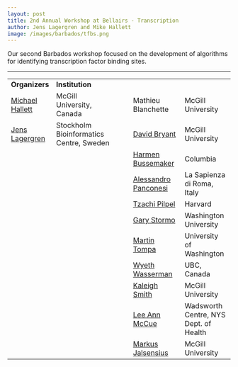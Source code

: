 ```yaml
---
layout: post
title: 2nd Annual Workshop at Bellairs - Transcription
author: Jens Lagergren and Mike Hallett
image: /images/barbados/tfbs.png
---
```


Our second Barbados workshop focused on the development of algorithms for identifying transcription factor binding sites.


<hr>
<table class="t1" width="624" cellspacing="0" cellpadding="0">
<tbody>
<tr>
<td class="td1" valign="middle"><span class="p1"><strong>Organizers</strong></span></td>
<td class="td2" valign="middle"><span class="p1"><strong>Institution</strong></span></td>
</tr>
  <tr> 
    <td width="15%"><a href="http://www.mcb.mcgill.ca/">Michael 
      Hallett</a></td>
    <td width="30%">McGill 
      University, Canada</td>
    <td width="8%"></td>
    <td width="24%">Mathieu 
      Blanchette</td>
    <td width="23%">McGill 
      University</td>
  </tr>
  <tr> 
    <td width="15%"><a href="http://www.nada.kth.se/%7Ejensl/index-en.html">Jens 
      Lagergren</a></td>
    <td width="30%">Stockholm 
      Bioinformatics Centre, Sweden</td>
    <td width="8%"> 
      <p><font face="Times New Roman, Times, serif"><font size="5"><font size="1"><font size="3"></p>
    </td>
    <td width="24%"><a href="http://www.mcb.mcgill.ca/%7Ebryant">David 
      Bryant</a></td>
    <td width="23%">McGill 
      University</td>
  </tr>
  <tr> 
    <td width="15%"></td>
    <td width="30%"></td>
    <td width="8%"></td>
    <td width="24%"><a href="http://www.columbia.edu/cu/biology/faculty/bussemaker/">Harmen 
      Bussemaker</a></td>
    <td width="23%">Columbia</td>
  </tr>
  <tr> 
    <td width="15%"></td>
    <td width="30%"></td>
    <td width="8%"></td>
    <td width="24%"><a href="http://www.dsi.uniroma1.it/%7Eale/">Alessandro 
      Panconesi</a></td>
    <td width="23%"> La Sapienza 
      di Roma, Italy</td>
  </tr>
  <tr> 
    <td width="15%"></td>
    <td width="30%"></td>
    <td width="8%"></td>
    <td width="24%"><a href="http://genetics.med.harvard.edu/%7Etpilpel">Tzachi 
      Pilpel</a></td>
    <td width="23%">Harvard</td>
  </tr>
  <tr> 
    <td width="15%"></td>
    <td width="30%"></td>
    <td width="8%"></td>
    <td width="24%"><a href="http://ural.wustl.edu">Gary 
      Stormo </a> </td>
    <td width="23%">Washington 
      University </td>
  </tr>
  <tr> 
    <td width="15%"></td>
    <td width="30%"></td>
    <td width="8%"></td>
    <td width="24%"><a href="http://www.cs.washington.edu/homes/tompa/">Martin 
      Tompa</a></td>
    <td width="23%">University 
      of Washington</td>
  </tr>
  <tr> 
    <td width="15%"></td>
    <td width="30%"></td>
    <td width="8%"></td>
    <td width="24%"><a href="http://www.cmmt.ubc.ca/wasserman/">Wyeth 
      Wasserman</a></td>
    <td width="23%">UBC, Canada</td>
  </tr>
  <tr> 
    <td width="15%"></td>
    <td width="30%"></td>
    <td width="8%"></td>
    <td width="24%"><a href="http://www.MCB.McGill.CA/%7Ekaleigh/">Kaleigh Smith</a></td>
    <td width="23%">McGill University</td>
  </tr>
  <tr> 
    <td width="15%">&nbsp;</td>
    <td width="30%">&nbsp;</td>
    <td width="8%">&nbsp;</td>
    <td width="24%"><a href="http://www.wadsworth.org/">Lee Ann McCue</a></td>
    <td width="23%">Wadsworth Centre, NYS Dept. of Health</td>
  </tr>

  <tr> 
    <td width="15%"></td>
    <td width="30%"></td>
    <td width="8%"></td>
    <td width="24%"><a href="http://www.MCB.McGill.CA/%7Emarkus">Markus Jalsensius</a></td>
    <td width="23%">McGill University</td>
  </tr>
</table>

